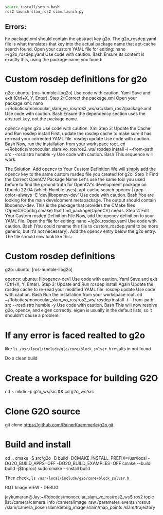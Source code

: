 



```bash
source install/setup.bash
ros2 launch slam_ros2 slam.launch.py
```







## Errors:

he package.xml should contain the abstract key g2o. The g2o_rosdep.yaml file is what translates that key into the actual package name that apt-cache search found.
Open your custom YAML file for editing:
nano ~/g2o_rosdep.yaml
Use code with caution.
Bash
Ensure its content is exactly this, using the package name you found:
# Custom rosdep definitions for g2o
g2o:
  ubuntu: [ros-humble-libg2o]
Use code with caution.
Yaml
Save and exit (Ctrl+X, Y, Enter).
Step 2: Correct the package.xml
Open your package.xml:
nano ~/Robotics/monocular_slam_vo_ros/ros2_ws/src/slam_ros2/package.xml
Use code with caution.
Bash
Ensure the dependency section uses the abstract key, not the package name.
<!-- System dependencies needed by the SLAM code -->
  <depend>opencv</depend>
  <depend>eigen</depend>
  <depend>g2o</depend> <!-- This should be the abstract key 'g2o' -->
Use code with caution.
Xml
Step 3: Update the Cache and Run rosdep install
First, update the rosdep cache to make sure it has re-read your corrected YAML file.
rosdep update
Use code with caution.
Bash
Now, run the installation from your workspace root.
cd ~/Robotics/monocular_slam_vo_ros/ros2_ws/
rosdep install -i --from-path src --rosdistro humble -y
Use code with caution.
Bash
This sequence will work.



The Solution: Add opencv to Your Custom Definition
We will simply add the opencv key to the same custom rosdep file you created for g2o.
Step 1: Find the Correct OpenCV Package Name
Let's use the same tool you used before to find the ground truth for OpenCV's development package on Ubuntu 22.04 (which Humble uses).
apt-cache search opencv | grep --color=always -E 'dev|libopencv-dev'
Use code with caution.
Bash
You are looking for the main development metapackage. The output should contain libopencv-dev. This is the package that provides the CMake files (OpenCVConfig.cmake) that find_package(OpenCV) needs.
Step 2: Edit Your Custom rosdep Definition File
Now, add the opencv definition to your YAML file.
Open the file for editing:
nano ~/g2o_rosdep.yaml
Use code with caution.
Bash
(You could rename this file to custom_rosdep.yaml to be more generic, but it's not necessary).
Add the opencv entry below the g2o entry. The file should now look like this:
# Custom rosdep definitions
g2o:
  ubuntu: [ros-humble-libg2o]

opencv:
  ubuntu: [libopencv-dev]
Use code with caution.
Yaml
Save and exit (Ctrl+X, Y, Enter).
Step 3: Update and Run rosdep install Again
Update the rosdep cache to re-read your modified YAML file.
rosdep update
Use code with caution.
Bash
Run the installation from your workspace root.
cd ~/Robotics/monocular_slam_vo_ros/ros2_ws/
rosdep install -i --from-path src --rosdistro humble -y
Use code with caution.
Bash
This will now resolve g2o, opencv, and eigen correctly. eigen is usually in the default lists, so it shouldn't cause a problem.






# If any error is faced realted to g2o

like   `ls /usr/local/include/g2o/core/block_solver.h` results in not found


Do a clean build

# Create a workspace for building G2O
cd ~
mkdir -p g2o_ws/src && cd g2o_ws/src

# Clone G2O source
git clone https://github.com/RainerKuemmerle/g2o.git

# Build and install
cd ..
cmake -S src/g2o -B build -DCMAKE_INSTALL_PREFIX=/usr/local -DG2O_BUILD_APPS=OFF -DG2O_BUILD_EXAMPLES=OFF
cmake --build build -j$(nproc)
sudo cmake --install build


Then check,
`ls /usr/local/include/g2o/core/block_solver.h`




RQT Image VIEW - DEBUG

jaykumaran@Jay:~/Robotics/monocular_slam_vo_ros/ros2_ws$ ros2 topic list
/camera/camera_info
/camera/image_raw
/parameter_events
/rosout
/slam/camera_pose
/slam/debug_image
/slam/map_points
/slam/trajectory
